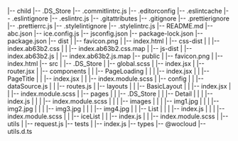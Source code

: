 |-- child
    |-- .DS_Store
    |-- .commitlintrc.js
    |-- .editorconfig
    |-- .eslintcache
    |-- .eslintignore
    |-- .eslintrc.js
    |-- .gitattributes
    |-- .gitignore
    |-- .prettierignore
    |-- .prettierrc.js
    |-- .stylelintignore
    |-- .stylelintrc.js
    |-- README.md
    |-- abc.json
    |-- ice.config.js
    |-- jsconfig.json
    |-- package-lock.json
    |-- package.json
    |-- dist
    |   |-- favicon.png
    |   |-- index.html
    |   |-- css-dist
    |   |   |-- index.ab63b2.css
    |   |   |-- index.ab63b2.css.map
    |   |-- js-dist
    |       |-- index.ab63b2.js
    |       |-- index.ab63b2.js.map
    |-- public
    |   |-- favicon.png
    |   |-- index.html
    |-- src
    |   |-- .DS_Store
    |   |-- global.scss
    |   |-- index.jsx
    |   |-- router.jsx
    |   |-- components
    |   |   |-- PageLoading
    |   |   |   |-- index.jsx
    |   |   |-- PageTitle
    |   |       |-- index.jsx
    |   |       |-- index.module.scss
    |   |-- config
    |   |   |-- dataSource.js
    |   |   |-- routes.js
    |   |-- layouts
    |   |   |-- BasicLayout
    |   |       |-- index.jsx
    |   |       |-- index.module.scss
    |   |-- pages
    |   |   |-- .DS_Store
    |   |   |-- Detail
    |   |   |   |-- index.js
    |   |   |   |-- index.module.scss
    |   |   |   |-- images
    |   |   |       |-- img1.jpg
    |   |   |       |-- img2.jpg
    |   |   |       |-- img3.jpg
    |   |   |       |-- img4.jpg
    |   |   |-- List
    |   |   |   |-- index.js
    |   |   |   |-- index.module.scss
    |   |   |-- iceList
    |   |       |-- index.js
    |   |       |-- index.module.scss
    |   |-- utils
    |       |-- request.js
    |-- tests
    |   |-- index.js
    |-- types
        |-- @wocloud
            |-- utils.d.ts
